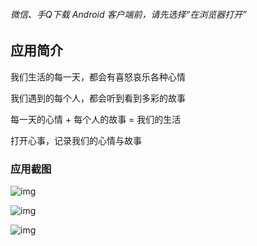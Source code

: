 ###### *微信、手Q下载 Android 客户端前，请先选择“在浏览器打开”*

## 应用简介

我们生活的每一天，都会有喜怒哀乐各种心情

我们遇到的每个人，都会听到看到多彩的故事

每一天的心情 + 每个人的故事 = 我们的生活

打开心事，记录我们的心情与故事

### 应用截图

![img](https://ws1.sinaimg.cn/large/006tKfTcly1flm8ilsbh7j30yi1pcmyy.jpg)

![img](https://ws1.sinaimg.cn/large/006tKfTcly1flm8it1xeuj30yi1pcq5a.jpg)

![img](https://ws1.sinaimg.cn/large/006tKfTcly1flm8iz91x7j30yi1pcwfu.jpg)

